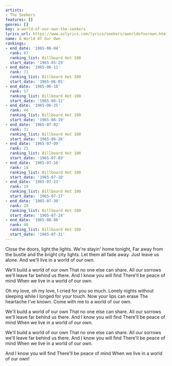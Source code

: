```yaml
---
artists:
- The Seekers
features: []
genres: []
key: a-world-of-our-own-the-seekers
lyrics_url: https://www.azlyrics.com/lyrics/seekers/aworldofourown.html
name: A World Of Our Own
rankings:
- end_date: '1965-06-04'
  rank: 87
  ranking_list: Billboard Hot 100
  start_date: '1965-05-29'
- end_date: '1965-06-11'
  rank: 71
  ranking_list: Billboard Hot 100
  start_date: '1965-06-05'
- end_date: '1965-06-18'
  rank: 57
  ranking_list: Billboard Hot 100
  start_date: '1965-06-12'
- end_date: '1965-06-25'
  rank: 44
  ranking_list: Billboard Hot 100
  start_date: '1965-06-19'
- end_date: '1965-07-02'
  rank: 31
  ranking_list: Billboard Hot 100
  start_date: '1965-06-26'
- end_date: '1965-07-09'
  rank: 25
  ranking_list: Billboard Hot 100
  start_date: '1965-07-03'
- end_date: '1965-07-16'
  rank: 19
  ranking_list: Billboard Hot 100
  start_date: '1965-07-10'
- end_date: '1965-07-23'
  rank: 19
  ranking_list: Billboard Hot 100
  start_date: '1965-07-17'
- end_date: '1965-07-30'
  rank: 28
  ranking_list: Billboard Hot 100
  start_date: '1965-07-24'
- end_date: '1965-08-06'
  rank: 40
  ranking_list: Billboard Hot 100
  start_date: '1965-07-31'
---
```


Close the doors, light the lights.
We're stayin' home tonight,
Far away from the bustle and the bright city lights.
Let them all fade away.
Just leave us alone. 
And we'll live in a world of our own.

We'll build a world of our own 
That no one else can share.
All our sorrows we'll leave far behind us there.
And I know you will find
There'll be peace of mind
When we live in a world of our own.

Oh my love, oh my love,
I cried for you so much.
Lonely nights without sleeping while I longed for your touch.
Now your lips can erase
The heartache I've known.
Come with me to a world of our own.

We'll build a world of our own
That no one else can share.
All our sorrows we'll leave far behind us there.
And I know you will find 
There'll be peace of mind
When we live in a world of our own.

We'll build a world of our own 
That no one else can share.
All our sorrows we'll leave far behind us there.
And I know you will find 
There'll be peace of mind
When we live in a world of our own.

And I know you will find 
There'll be peace of mind
When we live in a world of our own!



